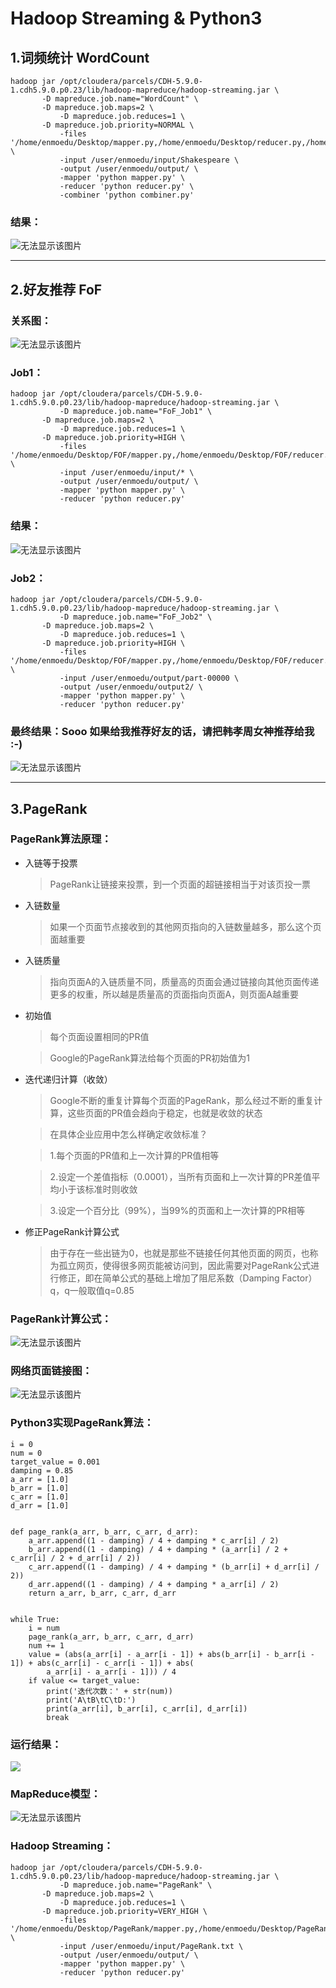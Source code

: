 # Hadoop Streaming & Python3
## 1.词频统计 WordCount
	hadoop jar /opt/cloudera/parcels/CDH-5.9.0-1.cdh5.9.0.p0.23/lib/hadoop-mapreduce/hadoop-streaming.jar \
		   -D mapreduce.job.name="WordCount" \
		   -D mapreduce.job.maps=2 \
	           -D mapreduce.job.reduces=1 \
		   -D mapreduce.job.priority=NORMAL \
	           -files '/home/enmoedu/Desktop/mapper.py,/home/enmoedu/Desktop/reducer.py,/home/enmoedu/Desktop/combiner.py' \
	           -input /user/enmoedu/input/Shakespeare \
	           -output /user/enmoedu/output/ \
	           -mapper 'python mapper.py' \
	           -reducer 'python reducer.py' \
	           -combiner 'python combiner.py'


### 结果：
<img src="/1.WordCount/result.png"  alt="无法显示该图片" />

---
## 2.好友推荐 FoF
### 关系图：
<img src="/2.FoF/fof.png"  alt="无法显示该图片" />

### Job1：
	hadoop jar /opt/cloudera/parcels/CDH-5.9.0-1.cdh5.9.0.p0.23/lib/hadoop-mapreduce/hadoop-streaming.jar \
	           -D mapreduce.job.name="FoF_Job1" \
		   -D mapreduce.job.maps=2 \
	           -D mapreduce.job.reduces=1 \
		   -D mapreduce.job.priority=HIGH \
	           -files '/home/enmoedu/Desktop/FOF/mapper.py,/home/enmoedu/Desktop/FOF/reducer.py' \
	           -input /user/enmoedu/input/* \
	           -output /user/enmoedu/output/ \
	           -mapper 'python mapper.py' \
	           -reducer 'python reducer.py'

### 结果：
<img src="/2.FoF/result1.png"  alt="无法显示该图片" />

### Job2：
	hadoop jar /opt/cloudera/parcels/CDH-5.9.0-1.cdh5.9.0.p0.23/lib/hadoop-mapreduce/hadoop-streaming.jar \
	           -D mapreduce.job.name="FoF_Job2" \
		   -D mapreduce.job.maps=2 \
	           -D mapreduce.job.reduces=1 \
		   -D mapreduce.job.priority=HIGH \
	           -files '/home/enmoedu/Desktop/FOF/mapper.py,/home/enmoedu/Desktop/FOF/reducer.py' \
	           -input /user/enmoedu/output/part-00000 \
	           -output /user/enmoedu/output2/ \
	           -mapper 'python mapper.py' \
	           -reducer 'python reducer.py'

### 最终结果：Sooo 如果给我推荐好友的话，请把韩孝周女神推荐给我 :-)
<img src="/2.FoF/result2.png"  alt="无法显示该图片" />

---
## 3.PageRank
### PageRank算法原理：
- 入链等于投票
	>PageRank让链接来投票，到一个页面的超链接相当于对该页投一票
- 入链数量
	>如果一个页面节点接收到的其他网页指向的入链数量越多，那么这个页面越重要
- 入链质量
	>指向页面A的入链质量不同，质量高的页面会通过链接向其他页面传递更多的权重，所以越是质量高的页面指向页面A，则页面A越重要
- 初始值
	>每个页面设置相同的PR值
	
	>Google的PageRank算法给每个页面的PR初始值为1
- 迭代递归计算（收敛）
	>Google不断的重复计算每个页面的PageRank，那么经过不断的重复计算，这些页面的PR值会趋向于稳定，也就是收敛的状态
	
	>在具体企业应用中怎么样确定收敛标准？
	
	>1.每个页面的PR值和上一次计算的PR值相等
	
	>2.设定一个差值指标（0.0001），当所有页面和上一次计算的PR差值平均小于该标准时则收敛
	
	>3.设定一个百分比（99%），当99%的页面和上一次计算的PR相等
- 修正PageRank计算公式
	>由于存在一些出链为0，也就是那些不链接任何其他页面的网页，也称为孤立网页，使得很多网页能被访问到，因此需要对PageRank公式进行修正，即在简单公式的基础上增加了阻尼系数（Damping Factor）q，q一般取值q=0.85

### PageRank计算公式：
<img src="/3.PageRank/PageRankExpression.png"  alt="无法显示该图片" />

### 网络页面链接图：
<img src="/3.PageRank/PageLink.png"  alt="无法显示该图片" />

### Python3实现PageRank算法：
	i = 0
	num = 0
	target_value = 0.001
	damping = 0.85
	a_arr = [1.0]
	b_arr = [1.0]
	c_arr = [1.0]
	d_arr = [1.0]
	
	
	def page_rank(a_arr, b_arr, c_arr, d_arr):
	    a_arr.append((1 - damping) / 4 + damping * c_arr[i] / 2)
	    b_arr.append((1 - damping) / 4 + damping * (a_arr[i] / 2 + c_arr[i] / 2 + d_arr[i] / 2))
	    c_arr.append((1 - damping) / 4 + damping * (b_arr[i] + d_arr[i] / 2))
	    d_arr.append((1 - damping) / 4 + damping * a_arr[i] / 2)
	    return a_arr, b_arr, c_arr, d_arr
	
	
	while True:
	    i = num
	    page_rank(a_arr, b_arr, c_arr, d_arr)
	    num += 1
	    value = (abs(a_arr[i] - a_arr[i - 1]) + abs(b_arr[i] - b_arr[i - 1]) + abs(c_arr[i] - c_arr[i - 1]) + abs(
	        a_arr[i] - a_arr[i - 1])) / 4
	    if value <= target_value:
	        print('迭代次数：' + str(num))
	        print('A\tB\tC\tD:')
	        print(a_arr[i], b_arr[i], c_arr[i], d_arr[i])
	        break
### 运行结果：
![](https://i.imgur.com/IDMUeZP.png)

### MapReduce模型：
<img src="/3.PageRank/MapReduce.png"  alt="无法显示该图片" />

### Hadoop Streaming：
	hadoop jar /opt/cloudera/parcels/CDH-5.9.0-1.cdh5.9.0.p0.23/lib/hadoop-mapreduce/hadoop-streaming.jar \
	           -D mapreduce.job.name="PageRank" \
		   -D mapreduce.job.maps=2 \
	           -D mapreduce.job.reduces=1 \
		   -D mapreduce.job.priority=VERY_HIGH \
	           -files '/home/enmoedu/Desktop/PageRank/mapper.py,/home/enmoedu/Desktop/PageRank/reducer.py' \
	           -input /user/enmoedu/input/PageRank.txt \
	           -output /user/enmoedu/output/ \
	           -mapper 'python mapper.py' \
	           -reducer 'python reducer.py'
